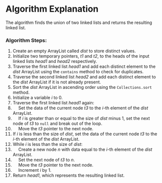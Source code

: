<body>
<h1>Algorithm Explanation</h1>
<p>
The algorithm finds the union of two linked lists and returns the resulting linked list.
</p>

<h3>Algorithm Steps:</h3>
<ol>
  <li>Create an empty ArrayList called <i>dist</i> to store distinct values.</li>
  <li>Initialize two temporary pointers, <i>t1</i> and <i>t2</i>, to the heads of the input linked lists <i>head1</i> and <i>head2</i> respectively.</li>
  <li>Traverse the first linked list <i>head1</i> and add each distinct element to the <i>dist</i> ArrayList using the <code>contains</code> method to check for duplicates.</li>
  <li>Traverse the second linked list <i>head2</i> and add each distinct element to the <i>dist</i> ArrayList if it is not already present.</li>
  <li>Sort the <i>dist</i> ArrayList in ascending order using the <code>Collections.sort</code> method.</li>
  <li>Initialize a variable <i>i</i> to 0.</li>
  <li>Traverse the first linked list <i>head1</i> again:</li>
  <li>&emsp; Set the data of the current node <i>t3</i> to the <i>i</i>-th element of the <i>dist</i> ArrayList.</li>
  <li>&emsp; If <i>i</i> is greater than or equal to the size of <i>dist</i> minus 1, set the next node of <i>t3</i> to <code>null</code> and break out of the loop.</li>
  <li>&emsp; Move the <i>t3</i> pointer to the next node.</li>
  <li>If <i>i</i> is less than the size of <i>dist</i>, set the data of the current node <i>t3</i> to the <i>i</i>-th element of the <i>dist</i> ArrayList.</li>
  <li>While <i>i</i> is less than the size of <i>dist</i>:</li>
  <li>&emsp; Create a new node <i>n</i> with data equal to the <i>i</i>-th element of the <i>dist</i> ArrayList.</li>
  <li>&emsp; Set the next node of <i>t3</i> to <i>n</i>.</li>
  <li>&emsp; Move the <i>t3</i> pointer to the next node.</li>
  <li>&emsp; Increment <i>i</i> by 1.</li>
  <li>Return <i>head1</i>, which represents the resulting linked list.</li>
</ol>

</body>